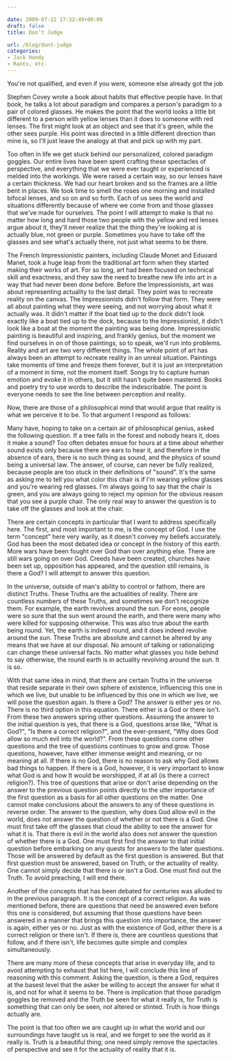 ```yaml
---

date: 2009-07-22 17:32:49+00:00
draft: false
title: Don’t Judge

url: /blog/dont-judge
categories:
- Jack Handy
- Rants, etc-
---
```


You're not qualified, and even if you were, someone else already got the job




Stephen Covey wrote a book about habits that effective people have. In that book, he talks a lot about paradigm and compares a person's paradigm to a pair of colored glasses. He makes the point that the world looks a little bit different to a person with yellow lenses than it does to someone with red lenses. The first might look at an object and see that it's green, while the other sees purple. His point was directed in a little different direction than mine is, so I'll just leave the analogy at that and pick up with my part.




Too often in life we get stuck behind our personalized, colored paradigm goggles. Our entire lives have been spent crafting these spectacles of perspective, and everything that we were ever taught or experienced is melded into the workings. We were raised a certain way, so our lenses have a certain thickness. We had our heart broken and so the frames are a little bent in places. We took time to smell the roses one morning and installed bifocal lenses, and so on and so forth. Each of us sees the world and situations differently because of where we come from and those glasses that we've made for ourselves. The point I will attempt to make is that no matter how long and hard those two people with the yellow and red lenses argue about it, they'll never realize that the thing they're looking at is actually blue, not green or purple. Sometimes you have to take off the glasses and see what's actually there, not just what seems to be there.




The French Impressionistic painters, including Claude Monet and Eduoard Manet, took a huge leap from the traditional art form when they started making their works of art. For so long, art had been focused on technical skill and exactness, and they saw the need to breathe new life into art in a way that had never been done before. Before the Impressionists, art was about representing actuality to the last detail. They point was to recreate reality on the canvas. The Impressionists didn't follow that form. They were all about painting what they were seeing, and not worrying about what it actually was. It didn't matter if the boat tied up to the dock didn't look exactly like a boat tied up to the dock, because to the Impressionist, it didn't look like a boat at the moment the painting was being done. Impressionistic painting is beautiful and inspiring, and frankly genius, but the moment we find ourselves in on of those paintings, so to speak, we'll run into problems. Reality and art are two very different things. The whole point of art has always been an attempt to recreate reality in an unreal situation. Paintings take moments of time and freeze them forever, but it is just an interpretation of a moment in time, not the moment itself. Songs try to capture human emotion and evoke it in others, but it still hasn't quite been mastered. Books and poetry try to use words to describe the indescribable. The point is everyone needs to see the line between perception and reality. 




Now, there are those of a philosophical mind that would argue that reality is what we perceive it to be. To that argument I respond as follows:




Many have, hoping to take on a certain air of philosophical genius, asked the following question. If a tree falls in the forest and nobody hears it, does it make a sound? Too often debates ensue for hours at a time about whether sound exists only because there are ears to hear it, and therefore in the absence of ears, there is no such thing as sound, and the physics of sound being a universal law. The answer, of course, can never be fully realized, because people are too stuck in their definitions of "sound". It's the same as asking me to tell you what color this chair is if I'm wearing yellow glasses and you're wearing red glasses. I'm always going to say that the chair is green, and you are always going to reject my opinion for the obvious reason that you see a purple chair. The only real way to answer the question is to take off the glasses and look at the chair.




There are certain concepts in particular that I want to address specifically here. The first, and most important to me, is the concept of God. I use the term "concept" here very warily, as it doesn't convey my beliefs accurately. God has been the most debated idea or concept in the history of this earth. More wars have been fought over God than over anything else. There are still wars going on over God. Creeds have been created, churches have been set up, opposition has appeared, and the question still remains, is there a God? I will attempt to answer this question.




In the universe, outside of man's ability to control or fathom, there are distinct Truths. These Truths are the actualities of reality. There are countless numbers of these Truths, and sometimes we don't recognize them. For example, the earth revolves around the sun. For eons, people were so sure that the sun went around the earth, and there were many who were killed for supposing otherwise. This was also true about the earth being round. Yet, the earth is indeed round, and it does indeed revolve around the sun. These Truths are absolute and cannot be altered by any means that we have at our disposal. No amount of talking or rationalizing can change these universal facts. No matter what glasses you hide behind to say otherwise, the round earth is in actuality revolving around the sun. It is so.




With that same idea in mind, that there are certain Truths in the universe that reside separate in their own sphere of existence, influencing this one in which we live, but unable to be influenced by this one in which we live, we will pose the question again. Is there a God? The answer is either yes or no. There is no third option in this equation. There either is a God or there isn't. From these two answers spring other questions. Assuming the answer to the initial question is yes, that there is a God, questions arise like, "What is God?", "Is there a correct religion?", and the ever-present, "Why does God allow so much evil into the world?". From these questions come other questions and the tree of questions continues to grow and grow. Those questions, however, have either immense weight and meaning, or no meaning at all. If there is no God, there is no reason to ask why God allows bad things to happen. If there is a God, however, it is very important to know what God is and how It would be worshipped, if at all (is there a correct religion?). This tree of questions that arise or don't arise depending on the answer to the previous question points directly to the utter importance of the first question as a basis for all other questions on the matter. One cannot make conclusions about the answers to any of these questions in reverse order. The answer to the question, why does God allow evil in the world, does not answer the question of whether or not there is a God. One must first take off the glasses that cloud the ability to see the answer for what it is. That there is evil in the world also does not answer the question of whether there is a God. One must first find the answer to that initial question before embarking on any quests for answers to the later questions. Those will be answered by default as the first question is answered. But that first question must be answered, based on Truth, or the actuality of reality. One cannot simply decide that there is or isn't a God. One must find out the Truth. To avoid preaching, I will end there.




Another of the concepts that has been debated for centuries was alluded to in the previous paragraph. It is the concept of a correct religion. As was mentioned before, there are questions that need be answered even before this one is considered, but assuming that those questions have been answered in a manner that brings this question into importance, the answer is again, either yes or no. Just as with the existence of God, either there is a correct religion or there isn't. If there is, there are countless questions that follow, and if there isn't, life becomes quite simple and complex simultaneously. 




There are many more of these concepts that arise in everyday life, and to avoid attempting to exhaust that list here, I will conclude this line of reasoning with this comment. Asking the question, is there a God, requires at the basest level that the asker be willing to accept the answer for what it is, and not for what it seems to be. There is implication that those paradigm goggles be removed and the Truth be seen for what it really is, for Truth is something that can only be seen, not altered or stinted. Truth is how things actually are.




The point is that too often we are caught up in what the world and our surroundings have taught us is real, and we forget to see the world as it really is. Truth is a beautiful thing; one need simply remove the spectacles of perspective and see it for the actuality of reality that it is.
